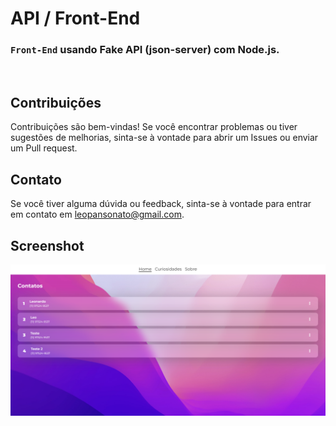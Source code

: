 # API / Front-End
### `Front-End` usando Fake API (json-server) com Node.js.
<br>
  
## Contribuições

Contribuições são bem-vindas! Se você encontrar problemas ou tiver sugestões de melhorias, sinta-se à vontade para abrir um Issues ou enviar um Pull request.

## Contato

Se você tiver alguma dúvida ou feedback, sinta-se à vontade para entrar em contato em [leopansonato@gmail.com](mailto:leopansonato@gmail.com).

## Screenshot
<div align="center" justify="center"><img width="600px" src="public/assets/screen-shot.png" alt="screenshot"></div>
